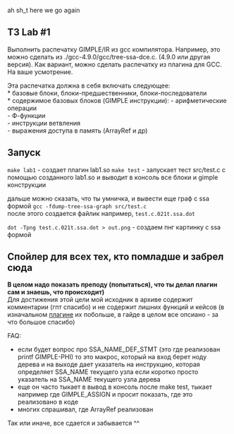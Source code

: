 ah sh_t here we go again
## ТЗ  Lab #1

Выполнить распечатку GIMPLE/IR из gcc компилятора. Например, это можно сделать из ./gcc-4.9.0/gcc/tree-ssa-dce.c.   (4.9.0 или другая версия). Как вариант, можно сделать распечатку из плагина для GCC. На ваше усмотрение.
 

Эта распечатка должна в себя включать следующее:  
    * базовые блоки, блоки-предшественники, блоки-последователи  
    * содержимое базовых блоков (GIMPLE инструкции):
                  - арифметические операции  
                  - Ф-функции  
                  - инструкции ветвления  
                  - выражения доступа в память (ArrayRef и др)  
  

## Запуск
```make lab1``` - создает плагин lab1.so
```make test``` - запускает тест src/test.c с помощью созданного lab1.so и выводит в консоль все блоки и gimple конструкции

дальше можно сказать, что ты умничка, и вывести еще граф с ssa формой
```gcc -fdump-tree-ssa-graph src/test.c```  
после этого создается файлик например, ```test.c.021t.ssa.dot```  

```dot -Tpng test.c.021t.ssa.dot > out.png``` - создаем пнг картинку с ssa формой


## Спойлер для всех тех, кто помладше и забрел сюда
**В целом надо показать преподу (попытаться), что ты делал плагин сам и знаешь, что происходит)**  
Для достижения этой цели мой исходник в архиве содержит комментарии (гпт спасибо) и не содержит лишних функций и кейсов (в изначальном [плагине](https://github.com/masyagin1998/gcc-plugin-guide) их побольше, в гайде в целом все опсиано - за что большое спасибо)

FAQ:  
- если будет вопрос про SSA_NAME_DEF_STMT (это где реализован printf GIMPLE-PHI)
то это макрос, который на вход берет ноду дерева и на выходе дает указатель на инструкцию, которая определяет SSA_NAME текущего узла
если коротко просто указатель на SSA_NAME текущего узла дерева  
- еще он часто тыкает в вывод в консоль после make test, тыкает например где GIMPLE_ASSIGN и просит показать, где это реализовано в коде 
- многих спрашивал, где ArrayRef реализован  

Так или иначе, все сдается и забывается ^^

